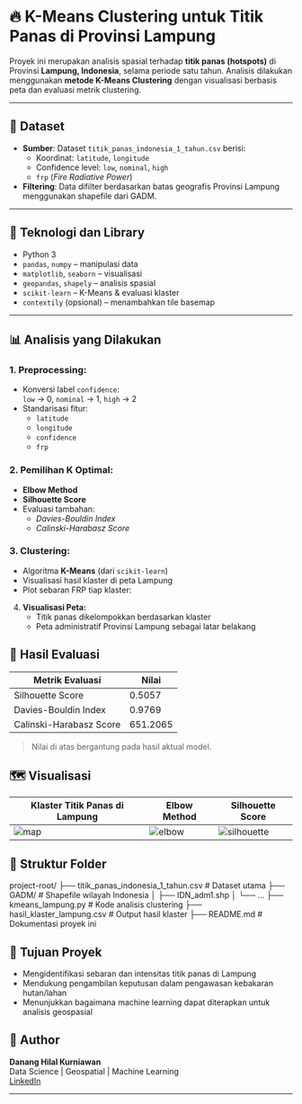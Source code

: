 # 🔥 K-Means Clustering untuk Titik Panas di Provinsi Lampung

Proyek ini merupakan analisis spasial terhadap **titik panas (hotspots)** di Provinsi **Lampung, Indonesia**, selama periode satu tahun. Analisis dilakukan menggunakan **metode K-Means Clustering** dengan visualisasi berbasis peta dan evaluasi metrik clustering.

---

## 📂 Dataset

- **Sumber**: Dataset `titik_panas_indonesia_1_tahun.csv` berisi:
  - Koordinat: `latitude`, `longitude`
  - Confidence level: `low`, `nominal`, `high`
  - `frp` (*Fire Radiative Power*)
- **Filtering**: Data difilter berdasarkan batas geografis Provinsi Lampung menggunakan shapefile dari GADM.

---

## 🔧 Teknologi dan Library

- Python 3
- `pandas`, `numpy` – manipulasi data
- `matplotlib`, `seaborn` – visualisasi
- `geopandas`, `shapely` – analisis spasial
- `scikit-learn` – K-Means & evaluasi klaster
- `contextily` (opsional) – menambahkan tile basemap

---

## 📊 Analisis yang Dilakukan

### 1. Preprocessing:
- Konversi label `confidence`:  
  `low` → 0, `nominal` → 1, `high` → 2
- Standarisasi fitur:
  - `latitude`
  - `longitude`
  - `confidence`
  - `frp`

### 2. Pemilihan K Optimal:
- **Elbow Method**
- **Silhouette Score**
- Evaluasi tambahan:
  - *Davies-Bouldin Index*
  - *Calinski-Harabasz Score*

### 3. Clustering:
- Algoritma **K-Means** (dari `scikit-learn`)
- Visualisasi hasil klaster di peta Lampung
- Plot sebaran FRP tiap klaster:

4. **Visualisasi Peta:**
   - Titik panas dikelompokkan berdasarkan klaster
   - Peta administratif Provinsi Lampung sebagai latar belakang

## 🧪 Hasil Evaluasi
| Metrik Evaluasi        | Nilai |
|------------------------|-------|
| Silhouette Score       | 0.5057 |
| Davies-Bouldin Index   | 0.9769 |
| Calinski-Harabasz Score| 651.2065 |

> Nilai di atas bergantung pada hasil aktual model.

## 🗺️ Visualisasi

| Klaster Titik Panas di Lampung | Elbow Method | Silhouette Score |
|-------------------------------|--------------|------------------|
| ![map](https://github.com/user-attachments/assets/0ce9ff37-ae56-4292-ac48-bc2fdd7c1f40) | ![elbow](https://github.com/user-attachments/assets/5cc940ef-b2b8-49b8-a99f-a9d09da58b5e) | ![silhouette](https://github.com/user-attachments/assets/40bd6d36-1039-4011-ac68-d3699a3a37fd) |

## 📁 Struktur Folder
project-root/
├── titik_panas_indonesia_1_tahun.csv     # Dataset utama
├── GADM/                                 # Shapefile wilayah Indonesia
│   ├── IDN_adm1.shp
│   └── ...
├── kmeans_lampung.py                     # Kode analisis clustering
├── hasil_klaster_lampung.csv             # Output hasil klaster
├── README.md                             # Dokumentasi proyek ini

## 📌 Tujuan Proyek
- Mengidentifikasi sebaran dan intensitas titik panas di Lampung
- Mendukung pengambilan keputusan dalam pengawasan kebakaran hutan/lahan
- Menunjukkan bagaimana machine learning dapat diterapkan untuk analisis geospasial

## 👤 Author
**Danang Hilal Kurniawan**  
Data Science | Geospatial | Machine Learning  
[LinkedIn](https://www.linkedin.com/in/dananghilalkurniawan/)

---
